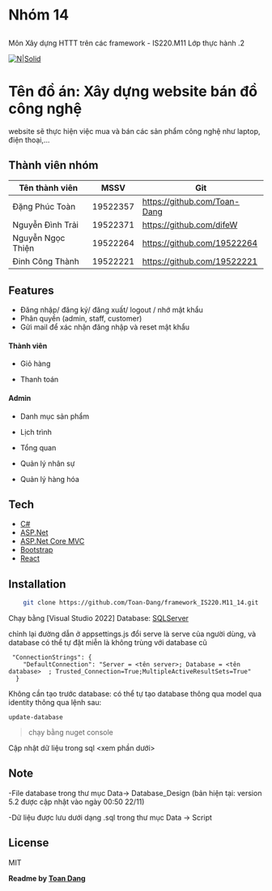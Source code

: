 ﻿# Nhóm 14
## 
Môn Xây dựng HTTT trên các framework - IS220.M11
Lớp thực hành .2

[![N|Solid](https://cldup.com/dTxpPi9lDf.thumb.png)](https://nodesource.com/products/nsolid)

# Tên đồ án: Xây dựng website bán đồ công nghệ
  website sẽ thực hiện việc mua và bán các sản phẩm công nghệ như laptop, điện thoại,... 
 
## Thành viên nhóm
| Tên thành viên | MSSV | Git |
| ------ | ------ | ------ |
| Đặng Phúc Toàn | 19522357 | https://github.com/Toan-Dang |
| Nguyễn Đình Trải| 19522371 | https://github.com/difeW |
| Nguyễn Ngọc Thiện | 19522264 | https://github.com/19522264 |
| Đinh Công Thành | 19522221  | https://github.com/19522221 |

  
## Features
- Đăng nhập/ đăng ký/ đăng xuất/ logout / nhớ mật khẩu
- Phân quyền (admin, staff, customer)
- Gửi mail để xác nhận đăng nhập và reset mật khẩu 

#### Thành viên

- Giỏ hàng

- Thanh toán

#### Admin

- Danh mục sản phẩm

- Lịch trình

- Tổng quan

- Quản lý nhân sự

- Quản lý hàng hóa

## Tech
- [C#] 
- [ASP.Net] 
- [ASP.Net Core MVC]
- [Bootstrap] 
- [React]

## Installation

```sh
    git clone https://github.com/Toan-Dang/framework_IS220.M11_14.git
```

 Chạy bằng [Visual Studio 2022]
 Database: [SQLServer]

chỉnh lại đường dẫn ở appsettings.js 
đổi serve là serve của người dùng, và database có thể tự đặt miễn là không trùng với database cũ

```
 "ConnectionStrings": {
    "DefaultConnection": "Server = <tên server>; Database = <tên database>  ; Trusted_Connection=True;MultipleActiveResultSets=True"
  }
```

Không cần tạo trước database:
có thể tự tạo database thông qua model qua identity thông qua lệnh sau: 
```
update-database
```
> chạy bằng nuget console

Cập nhật dữ liệu trong sql <xem phần dưới> 
## Note

-File database trong thư mục Data-> Database_Design (bản hiện tại: version 5.2 được cập nhật vào ngày 00:50 22/11)

-Dữ liệu được lưu dưới dạng .sql trong thư mục Data -> Script 

## License

MIT

**Readme by [Toan Dang]**

[//]: # (These are reference links used in the body of this note and get stripped out when the markdown processor does its job. There is no need to format nicely because it shouldn't be seen. Thanks SO - http://stackoverflow.com/questions/4823468/store-comments-in-markdown-syntax)

 [C#]: <https://docs.microsoft.com/vi-vn/dotnet/csharp/>
 [ASP.Net]: <https://dotnet.microsoft.com/apps/aspnet>
 [ASP.Net Core MVC]: <https://docs.microsoft.com/vi-vn/aspnet/core/tutorials/first-mvc-app/start-mvc?view=aspnetcore-2.1&tabs=visual-studio>
 [Bootstrap]: <https://getbootstrap.com/>
 [React]: <https://reactjs.org/>
[Toan Dang]: <https://github.com/Toan-Dang>
 [Visual Studio 2019]: <https://visualstudio.microsoft.com/downloads/>
 [SQLServer]: <https://www.microsoft.com/en-us/sql-server/sql-server-downloads>
